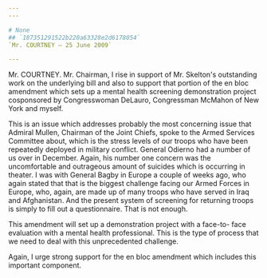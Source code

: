 ```yaml
---
---

# None
## `187351291522b220a63328e2d6178054`
`Mr. COURTNEY — 25 June 2009`

---
```



Mr. COURTNEY. Mr. Chairman, I rise in support of Mr. Skelton's 
outstanding work on the underlying bill and also to support that 
portion of the en bloc amendment which sets up a mental health 
screening demonstration project cosponsored by Congresswoman DeLauro, 
Congressman McMahon of New York and myself.

This is an issue which addresses probably the most concerning issue 
that Admiral Mullen, Chairman of the Joint Chiefs, spoke to the Armed 
Services Committee about, which is the stress levels of our troops who 
have been repeatedly deployed in military conflict. General Odierno had 
a number of us over in December. Again, his number one concern was the 
uncomfortable and outrageous amount of suicides which is occurring in 
theater. I was with General Bagby in Europe a couple of weeks ago, who 
again stated that that is the biggest challenge facing our Armed Forces 
in Europe, who, again, are made up of many troops who have served in 
Iraq and Afghanistan. And the present system of screening for returning 
troops is simply to fill out a questionnaire. That is not enough.

This amendment will set up a demonstration project with a face-to-
face evaluation with a mental health professional. This is the type of 
process that we need to deal with this unprecedented challenge.

Again, I urge strong support for the en bloc amendment which includes 
this important component.